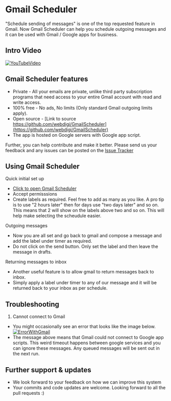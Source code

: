 # Gmail Scheduler
"Schedule sending of messages" is one of the top requested feature in Gmail. 
Now Gmail Scheduler can help you schedule outgoing messages and it can be used with Gmail / Google apps for business.

## Intro Video
[![YouTubeVideo](http://i.imgur.com/AhTrT01.png)](http://youtu.be/4kfpQVZjFd8)


## Gmail Scheduler features
- Private - All your emails are private, unlike third party subscription programs that need access to your entire Gmail account with read and write access.
- 100% free - No ads, No limits (Only standard Gmail outgoing limits apply).
- Open source - [Link to source https://github.com/webdigi/GmailScheduler](https://github.com/webdigi/GmailScheduler)
- The app is hosted on Google servers with Google app script. 

Further, you can help contribute and make it better. Please send us your feedback and any issues can be posted on the [Issue Tracker](https://github.com/webdigi/GmailScheduler/issues)

## Using Gmail Scheduler
Quick initial set up
- [Click to open Gmail Scheduler](https://script.google.com/macros/s/AKfycbw6hnnKGeG6xUsbRE9c3WSvJibTbaW88DP9f83e8lFnc1v1kL0/exec)
- Accept permisssions
- Create labels as required. Feel free to add as many as you like. A pro tip is to use "2 hours later" then for days use "two days later" and so on. This means that 2 will show on the labels above two and so on. This will help make selecting the scheudule easier.

Outgoing messages
- Now you are all set and go back to gmail and compose a message and add the label under timer as required.
- Do not click on the send button. Only set the label and then leave the message in drafts.

Returning messages to inbox
- Another useful feature is to allow gmail to return messages back to inbox.
- Simply apply a label under timer to any of our message and it will be returned back to your inbox as per schedule.

## Troubleshooting
1) Cannot connect to Gmail
- You might occasionally see an error that looks like the image below.
[![ErrorWithGmail](http://i.imgur.com/CNZAWhI.png)](http://i.imgur.com/CNZAWhI.png)
- The message above means that Gmail could not connect to Google app scripts. This weird timeout happens between google services and you can ignore these messages. Any queued messages will be sent out in the next run.


## Further support & updates
- We look forward to your feedback on how we can improve this system
- Your commits and code updates are welcome. Looking forward to all the pull requests :)
